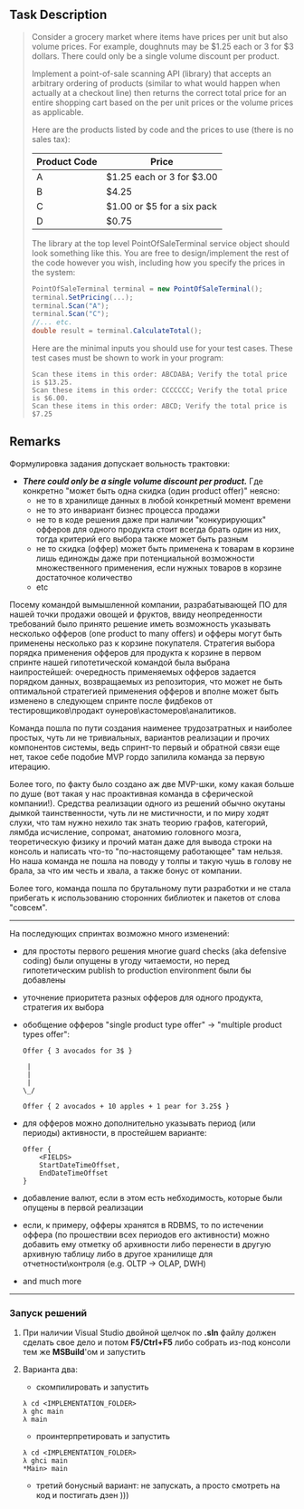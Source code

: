## Task Description

> Consider a grocery market where items have prices per unit but also volume prices. For example, doughnuts may be $1.25 each or 3 for $3 dollars. There could only be a single volume discount per product.
>
> Implement a point-of-sale scanning API (library) that accepts an arbitrary ordering of products (similar to what would happen when actually at a checkout line) then returns the correct total price for an entire shopping cart based on the per unit prices or the volume prices as applicable.
>
> Here are the products listed by code and the prices to use (there is no sales tax):
> 
> Product Code | Price	
> ------------ | ---------
> A	         | $1.25 each or 3 for $3.00	
> B	         | $4.25	
> C	         | $1.00 or $5 for a six pack	
> D	         | $0.75	
> 
> The library at the top level PointOfSaleTerminal service object should look something like this. You are free to design/implement the rest of the code however you wish, including how you specify the prices in the system:
> 
> ```csharp
> PointOfSaleTerminal terminal = new PointOfSaleTerminal();
> terminal.SetPricing(...);
> terminal.Scan("A");
> terminal.Scan("C");
> //... etc.
> double result = terminal.CalculateTotal();
> ```
> Here are the minimal inputs you should use for your test cases. These test cases must be shown to work in your program:
> ```
> Scan these items in this order: ABCDABA; Verify the total price is $13.25.
> Scan these items in this order: CCCCCCC; Verify the total price is $6.00.
> Scan these items in this order: ABCD; Verify the total price is $7.25
> ```
> 

## Remarks
Формулировка задания допускает вольность трактовки:
* *__There could only be a single volume discount per product.__* Где конкретно "может быть одна скидка (один product offer)" неясно: 
    * не то в хранилище данных в любой конкретный момент времени
    * не то это инвариант бизнес процесса продажи
    * не то в коде решения даже при наличии "конкурирующих" офферов для одного продукта стоит всегда брать один из них, тогда критерий его выбора также может быть разным
    * не то скидка (оффер) может быть применена к товарам в корзине лишь единожды даже при потенциальной возможности множественного применения, если нужных товаров в корзине достаточное количество
    * etc

Посему командой вымышленной компании, разрабатывающей ПО для нашей точки продажи овощей и фруктов, ввиду неопреденности требований было принято решение иметь возможность указывать несколько офферов (one product to many offers) и офферы могут быть применены несколько раз к корзине покупателя. Стратегия выбора порядка применения офферов для продукта к корзине в первом спринте нашей гипотетической командой была выбрана наипростейшей: очередность применяемых офферов задается порядком данных, возвращаемых из репозитория, что может не быть оптимальной стратегией применения офферов и вполне может быть изменено в следующем спринте после фидбеков от тестировщиков\продакт оунеров\кастомеров\аналитиков.

Команда пошла по пути создания наименее трудозатратных и наиболее простых, чуть ли не тривиальных, вариантов реализации и прочих компонентов системы, ведь спринт-то первый и обратной связи еще нет, такое себе подобие MVP гордо запилила команда за первую итерацию.

Более того, по факту было создано аж две MVP-шки, кому какая больше по душе (вот такая у нас проактивная команда в сферической компании!). Средства реализации одного из решений обычно окутаны дымкой таинственности, чуть ли не мистичности, и по миру ходят слухи, что там нужно нехило так знать теорию графов, категорий, лямбда исчисление, сопромат, анатомию головного мозга, теоретическую физику и прочий матан даже для вывода строки на консоль и написать что-то "по-настоящему работающее" там нельзя. Но наша команда не пошла на поводу у толпы и такую чушь в голову не брала, за что им честь и хвала, а также бонус от компании.

Более того, команда пошла по брутальному пути разработки и не стала прибегать к использованию сторонних библиотек и пакетов от слова "совсем".

---

На последующих спринтах возможно много изменений:
* для простоты первого решения многие guard checks (aka defensive coding) были опущены в угоду читаемости, но перед гипотетическим publish to production environment были бы добавлены
* уточнение приоритета разных офферов для одного продукта, стратегия их выбора
* обобщение офферов "single product type offer" -> "multiple product types offer":
    ```
    Offer { 3 avocados for 3$ }
    
     |
     |
     |
    \_/
    
    Offer { 2 avocados + 10 apples + 1 pear for 3.25$ } 
    ```
* для офферов можно дополнительно указывать период (или периоды) активности, в простейшем варианте:
    ```
    Offer {
        <FIELDS>
        StartDateTimeOffset,
        EndDateTimeOffset
    }
    ```

* добавление валют, если в этом есть небходимость, которые были опущены в первой реализации
* если, к примеру, офферы хранятся в RDBMS, то по истечении оффера (по прошествии всех периодов его активности) можно добавить ему отметку об архивности либо перенести в другую архивную таблицу либо в другое хранилище для отчетности\контроля (e.g. OLTP -> OLAP, DWH)
* and much more

---
### Запуск решений
1. При наличии Visual Studio двойной щелчок по __.sln__ файлу должен сделать свое дело и потом __F5/Ctrl+F5__ либо собрать из-под консоли тем же __MSBuild__'ом и запустить

2. Варианта два:
    * скомпилировать и запустить
    ```
    λ cd <IMPLEMENTATION_FOLDER>
    λ ghc main
    λ main
    ```
    
    * проинтерпретировать и запустить
    ```
    λ cd <IMPLEMENTATION_FOLDER>
    λ ghci main
    *Main> main
    ```
    
    * третий бонусный вариант: не запускать, а просто смотреть на код и постигать дзен )))